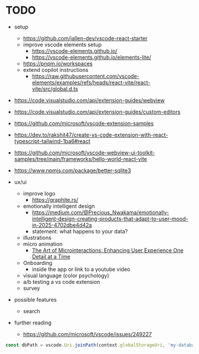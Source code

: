 # TODO

- setup
  - <https://github.com/jallen-dev/vscode-react-starter>
  - improve vscode elements setup
    - <https://vscode-elements.github.io/>
    - <https://vscode-elements.github.io/elements-lite/>
  - <https://pnpm.io/workspaces>
  - extend copilot instructions
    - <https://raw.githubusercontent.com/vscode-elements/examples/refs/heads/react-vite/react-vite/src/global.d.ts>

- <https://code.visualstudio.com/api/extension-guides/webview>
- <https://code.visualstudio.com/api/extension-guides/custom-editors>
- <https://github.com/microsoft/vscode-extension-samples>
- <https://dev.to/rakshit47/create-vs-code-extension-with-react-typescript-tailwind-1ba6#react>
- <https://github.com/microsoft/vscode-webview-ui-toolkit-samples/tree/main/frameworks/hello-world-react-vite>
- <https://www.npmjs.com/package/better-sqlite3>
- ux/ui
  - improve logo
    - <https://graphite.rs/>
  - emotionally intelligent design
    - <https://medium.com/@Precious_Nwakama/emotionally-intelligent-design-creating-products-that-adapt-to-user-mood-in-2025-4702dbe4d42a>
    - statement: what happens to your data?
  - illustrations
  - micro animation
    - [The Art of Microinteractions: Enhancing User Experience One Detail at a Time](https://artversion.com/blog/the-art-of-microinteractions-enhancing-user-experience-one-detail-at-a-time/)
  - Onboarding
    - inside the app or link to a youtube video
  - visual language (color psychology)
  - a/b testing a vs code extension
  - survey

- possible features
  - search
- further reading
  - <https://github.com/microsoft/vscode/issues/249227>

```ts
const dbPath = vscode.Uri.joinPath(context.globalStorageUri, 'my-database.sqlite');
```
